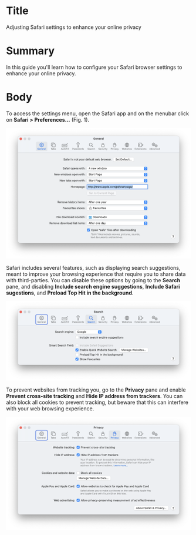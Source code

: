 # Title #
Adjusting Safari settings to enhance your online privacy

# Summary #
In this guide you'll learn how to configure your Safari browser settings to enhance your online privacy.

# Body #

To access the settings menu, open the Safari app and on the menubar click on **Safari > Preferences...** (Fig. 1).

![Fig. 1: Safari preferences](../../images/Safari/preferences.png?raw=true)

Safari includes several features, such as displaying search suggestions, meant to improve your browsing experience that require you to share data with third-parties. You can disable these options by going to the **Search** pane, and disabling **Include search engine suggestions**, **Include Safari sugestions**, and **Preload Top Hit in the background**.

![Fig. 2: Search settings](../../images/Safari/settings-search.png?raw=true)

To prevent websites from tracking you, go to the **Privacy** pane and enable **Prevent cross-site tracking** and **Hide IP address from trackers**. You can also block all cookies to prevent tracking, but beware that this can interfere with your web browsing experience.

![Fig. 3: Privacy settings](../../images/Safari/settings-privacy.png?raw=true)
